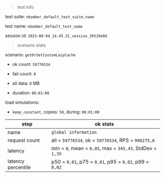 > test info

test suite: `nbomber_default_test_suite_name`

test name: `nbomber_default_test_name`

session id: `2023-08-04_14.45.31_session_36519e0d`

> scenario stats

scenario: `getOrSetCustomLazyCache`

  - ok count: `59776534`

  - fail count: `0`

  - all data: `0` MB

  - duration: `00:01:00`

load simulations:

  - `keep_constant`, copies: `50`, during: `00:01:00`

|step|ok stats|
|---|---|
|name|`global information`|
|request count|all = `59776534`, ok = `59776534`, RPS = `996275,6`|
|latency|min = `0`, mean = `0,05`, max = `345,43`, StdDev = `1,35`|
|latency percentile|p50 = `0,01`, p75 = `0,01`, p95 = `0,02`, p99 = `0,02`|




